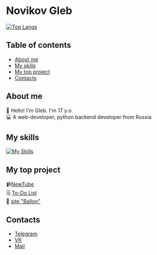 # Novikov Gleb   

[![Top Langs](https://github-readme-stats.vercel.app/api/top-langs/?username=glebn5&layout=compact)](https://github.com/anuraghazra/github-readme-stats)

## Table of contents
- [About me](#about-me)
- [My skills](#my-skills)
- [My top project](#my-top-project)
- [Contacts](#contacts)

## About me 
👦 Hello! I'm Gleb. I'm 17 y.o.  
💻 A web-developer, python backend developer from Russia

## My skills  
[![My Skills](https://skillicons.dev/icons?i=py,django,postgres,html,css,sass,linux,git)](https://skillicons.dev)

## My top project

📹[NewTube](https://github.com/glebn5/NewTube)  
🗒️ [To-Do List](https://github.com/glebn5/to-do)  
🎈 [site "Ballon"](https://github.com/glebn5/ballon)  

## Contacts  
- [Telegram](https://t.me/glebn129)
- [VK](https://vk.com/feron129)
- [Mail](glebnowikoff@yandex.ru)

<!--
**glebn5/glebn5** is a ✨ _special_ ✨ repository because its `README.md` (this file) appears on your GitHub profile.

Here are some ideas to get you started:

- 🔭 I’m currently working on ...
- 🌱 I’m currently learning ...
- 👯 I’m looking to collaborate on ...
- 🤔 I’m looking for help with ...
- 💬 Ask me about ...
- 📫 How to reach me: ...
- 😄 Pronouns: ...
- ⚡ Fun fact: ...
-->
